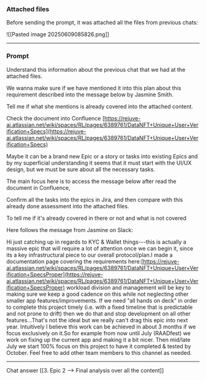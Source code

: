 ### Attached files

Before sending the prompt, it was attached all the files from previous chats:

![[Pasted image 20250609085826.png]]

---

### Prompt 


Understand this information about the previous chat that we had at the attached files.

We wanna make sure if we have mentioned it into this plan about this requirement described into the message below by Jasmine Smith.

Tell me if what she mentions is already covered into the attached content.

Check the document into Confluence [https://rejuve-ai.atlassian.net/wiki/spaces/RL/pages/6389761/DataNFT+Unique+User+Verification+Specs](https://rejuve-ai.atlassian.net/wiki/spaces/RL/pages/6389761/DataNFT+Unique+User+Verification+Specs)

Maybe it can be a brand new Epic or a story or tasks into existing Epics and by my superficial understanding it seems that it must start with the UI/UX design, but we must be sure about all the necessary tasks.

The main focus here is to access the message below after read the document in Confluence,

Confirm all the tasks into the epics in Jira, and then compare with this already done assessment into the attached files.

To tell me if it's already covered in there or not and what is not covered

Here follows the message from Jasmine on Slack:

Hi just catching up in regards to KYC & Wallet things---this is actually a massive epic that will require a lot of attention once we can begin it, since its a key infrastructural piece to our overall protocol/plan.I made a documentation page covering the requirements here:[https://rejuve-ai.atlassian.net/wiki/spaces/RL/pages/6389761/DataNFT+Unique+User+Verification+SpecsProper](https://rejuve-ai.atlassian.net/wiki/spaces/RL/pages/6389761/DataNFT+Unique+User+Verification+SpecsProper) workload division and management will be key to making sure we keep a good cadence on this while not neglecting other smaller app features/improvements. If we need "all hands on deck" in order to complete this project timely (i.e. with a fixed timeline that is predictable and not prone to drift) then we do that and stop development on all other features...That's not the ideal but we really can't drag this epic into next year. Intuitively I believe this work can be achieved in about 3 months if we focus exclusively on it.So for example from now until July (RAADfest) we work on fixing up the current app and making it a bit nicer. Then mid/late July we start 100% focus on this project to have it completed & tested by October. Feel free to add other team members to this channel as needed.

--- 

Chat answer [[3. Epic 2 --> Final analysis over all the content]]